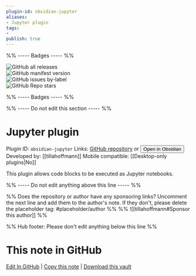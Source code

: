 ```yaml
---
plugin-id: obsidian-jupyter
aliases:
- Jupyter plugin
tags: 
- 
publish: true
---
```


%% ----- Badges ----- %%

![GitHub all releases](https://img.shields.io/github/downloads/tillahoffmann/obsidian-jupyter/total?color=573E7A&logo=github&style=for-the-badge)   
![GitHub manifest version](https://img.shields.io/github/manifest-json/v/tillahoffmann/obsidian-jupyter?color=573E7A&logo=github&style=for-the-badge)   
![GitHub issues by-label](https://img.shields.io/github/issues/tillahoffmann/obsidian-jupyter/help%20wanted?color=573E7A&logo=github&style=for-the-badge)   
![GitHub Repo stars](https://img.shields.io/github/stars/tillahoffmann/obsidian-jupyter?color=573E7A&logo=github&style=for-the-badge)

%% ----- Badges ----- %%

%% ----- Do not edit this section ----- %%

# Jupyter plugin

Plugin ID: `obsidian-jupyter`
Links: [GitHub repository](https://github.com/tillahoffmann/obsidian-jupyter) or [<button id=HH>Open in Obsidian</button>](obsidian://goto-plugin?id=obsidian-jupyter)
Developed by: [[tillahoffmann]]
Mobile compatible: [[Desktop-only plugins|No]]

This plugin allows code blocks to be executed as Jupyter notebooks.

%% ----- Do not edit anything above this line ----- %% 

%% Does the repository or author have any sponsoring links? Uncomment the next line and add them to the author's note. If they don't, please delete the placeholder tag: #placeholder/author %%
%% ![[tillahoffmann#Sponsor this author]] %%

%% Hub footer: Please don't edit anything below this line %%

# This note in GitHub

<span class="git-footer">[Edit In GitHub](https://github.dev/obsidian-community/obsidian-hub/blob/main/02%20-%20Community%20Expansions/02.05%20All%20Community%20Expansions/Plugins/obsidian-jupyter.md "git-hub-edit-note") | [Copy this note](https://raw.githubusercontent.com/obsidian-community/obsidian-hub/main/02%20-%20Community%20Expansions/02.05%20All%20Community%20Expansions/Plugins/obsidian-jupyter.md "git-hub-copy-note") | [Download this vault](https://github.com/obsidian-community/obsidian-hub/archive/refs/heads/main.zip "git-hub-download-vault") </span>